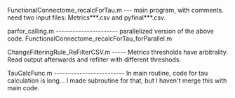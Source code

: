 FunctionalConnectome_recalcForTau.m --- main program, with comments. need two input files: Metrics***.csv and pyfinal***.csv.

parfor_calling.m ---------------------- parallelized version of the above code. 
FunctionalConnectome_recalcForTau_forParallel.m

ChangeFilteringRule_ReFilterCSV.m ----- Metrics thresholds have arbitrality. Read output afterwards and refilter with different threshods.

TauCalcFunc.m ------------------------- In main routine, code for tau calculation is long... I made subroutine for that, but I haven't merge this with main code.

